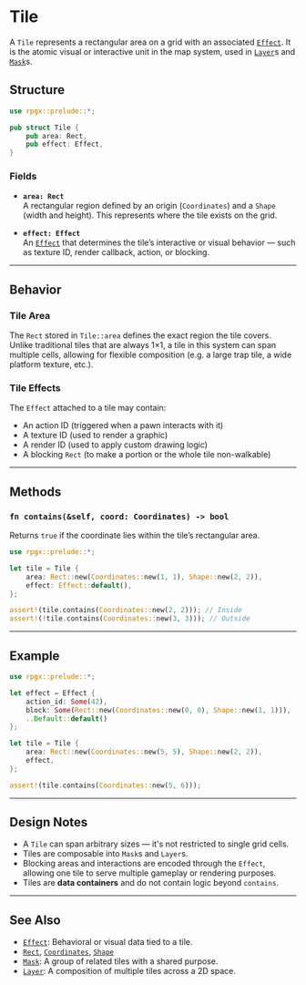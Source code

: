 # Tile

A `Tile` represents a rectangular area on a grid with an associated [`Effect`](effect.md). It is the atomic visual or interactive unit in the map system, used in [`Layer`](layer.md)s and [`Mask`](mask.md)s.

## Structure

```rust
use rpgx::prelude::*;

pub struct Tile {
    pub area: Rect,
    pub effect: Effect,
}
```

### Fields

- **`area: Rect`**  
  A rectangular region defined by an origin (`Coordinates`) and a `Shape` (width and height). This represents where the tile exists on the grid.

- **`effect: Effect`**  
  An [`Effect`](effect.md) that determines the tile’s interactive or visual behavior — such as texture ID, render callback, action, or blocking.

---

## Behavior

### Tile Area

The `Rect` stored in `Tile::area` defines the exact region the tile covers. Unlike traditional tiles that are always 1×1, a tile in this system can span multiple cells, allowing for flexible composition (e.g. a large trap tile, a wide platform texture, etc.).

### Tile Effects

The `Effect` attached to a tile may contain:
- An action ID (triggered when a pawn interacts with it)
- A texture ID (used to render a graphic)
- A render ID (used to apply custom drawing logic)
- A blocking `Rect` (to make a portion or the whole tile non-walkable)

---

## Methods

### `fn contains(&self, coord: Coordinates) -> bool`

Returns `true` if the coordinate lies within the tile’s rectangular area.

```rust
use rpgx::prelude::*;

let tile = Tile {
    area: Rect::new(Coordinates::new(1, 1), Shape::new(2, 2)),
    effect: Effect::default(),
};

assert!(tile.contains(Coordinates::new(2, 2))); // Inside
assert!(!tile.contains(Coordinates::new(3, 3))); // Outside
```

---

## Example

```rust
use rpgx::prelude::*;

let effect = Effect {
    action_id: Some(42),
    block: Some(Rect::new(Coordinates::new(0, 0), Shape::new(1, 1))),
    ..Default::default()
};

let tile = Tile {
    area: Rect::new(Coordinates::new(5, 5), Shape::new(2, 2)),
    effect,
};

assert!(tile.contains(Coordinates::new(5, 6)));
```

---

## Design Notes

- A `Tile` can span arbitrary sizes — it's not restricted to single grid cells.
- Tiles are composable into `Mask`s and `Layer`s.
- Blocking areas and interactions are encoded through the `Effect`, allowing one tile to serve multiple gameplay or rendering purposes.
- Tiles are **data containers** and do not contain logic beyond `contains`.

---

## See Also

- [`Effect`](effect.md): Behavioral or visual data tied to a tile.
- [`Rect`](rect.md), [`Coordinates`](coordinates.md), [`Shape`](shape.md)
- [`Mask`](mask.md): A group of related tiles with a shared purpose.
- [`Layer`](layer.md): A composition of multiple tiles across a 2D space.
